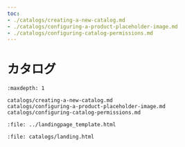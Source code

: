 ```yaml
---
toc:
- ./catalogs/creating-a-new-catalog.md
- ./catalogs/configuring-a-product-placeholder-image.md
- ./catalogs/configuring-catalog-permissions.md
---
```


# カタログ

```{toctree}
:maxdepth: 1

catalogs/creating-a-new-catalog.md
catalogs/configuring-a-product-placeholder-image.md
catalogs/configuring-catalog-permissions.md
```

```{raw} html
:file: ../landingpage_template.html
```

```{raw} html
:file: catalogs/landing.html
```
